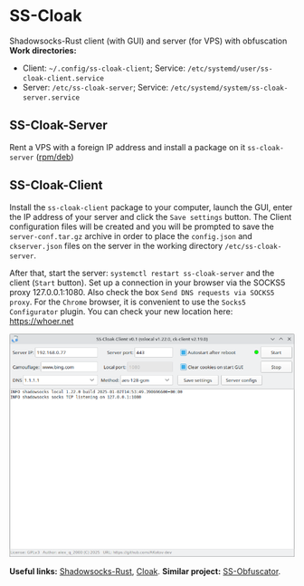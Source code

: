 # SS-Cloak
Shadowsocks-Rust client (with GUI) and server (for VPS) with obfuscation  
**Work directories:**
+ Client: `~/.config/ss-cloak-client`; Service: `/etc/systemd/user/ss-cloak-client.service`
+ Server: `/etc/ss-cloak-server`; Service: `/etc/systemd/system/ss-cloak-server.service`
  
SS-Cloak-Server
--
Rent a VPS with a foreign IP address and install a package on it `ss-cloak-server` ([rpm/deb](https://github.com/AKotov-dev/SS-Cloak/releases))

SS-Cloak-Client
--
Install the `ss-cloak-client` package to your computer, launch the GUI, enter the IP address of your server and click the `Save settings` button. The Client configuration files will be created and you will be prompted to save the `server-conf.tar.gz` archive in order to place the `config.json` and `ckserver.json` files on the server in the working directory `/etc/ss-cloak-server`.  
  
After that, start the server: `systemctl restart ss-cloak-server` and the client (`Start` button). Set up a connection in your browser via the SOCKS5 proxy 127.0.0.1:1080. Also check the box `Send DNS requests via SOCKS5 proxy`. For the `Chrome` browser, it is convenient to use the `Socks5 Configurator` plugin. You can check your new location here: https://whoer.net   
  
![](https://github.com/AKotov-dev/SS-Cloak/blob/main/ScreenShots/Screenshot2.png)  

**Useful links:** [Shadowsocks-Rust](https://github.com/shadowsocks/shadowsocks-rust), [Cloak](https://github.com/cbeuw/Cloak). **Similar project:** [SS-Obfuscator](https://github.com/AKotov-dev/SS-Obfuscator).
